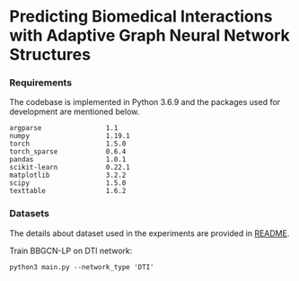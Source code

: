 # Predicting Biomedical Interactions with Adaptive Graph Neural Network Structures

### Requirements
The codebase is implemented in Python 3.6.9 and the packages used for development are mentioned below.

```
argparse                1.1
numpy                   1.19.1
torch                   1.5.0
torch_sparse            0.6.4
pandas                  1.0.1
scikit-learn            0.22.1
matplotlib              3.2.2
scipy                   1.5.0
texttable               1.6.2
```

### Datasets
The details about dataset used in the experiments are provided in [README](https://github.com/kexinhuang12345/SkipGNN#dataset).

Train BBGCN-LP on DTI network:

```train
python3 main.py --network_type 'DTI'  
```
